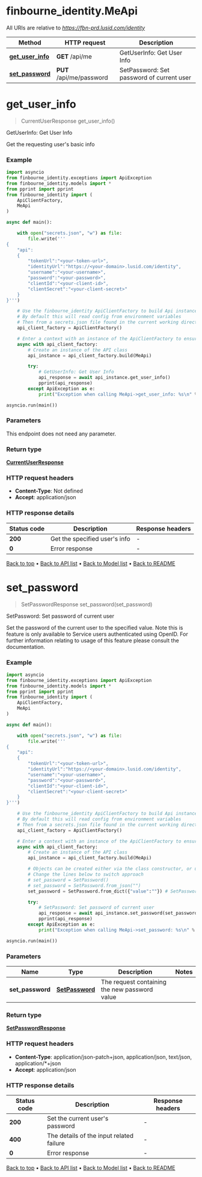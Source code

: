 # finbourne_identity.MeApi

All URIs are relative to *https://fbn-prd.lusid.com/identity*

Method | HTTP request | Description
------------- | ------------- | -------------
[**get_user_info**](MeApi.md#get_user_info) | **GET** /api/me | GetUserInfo: Get User Info
[**set_password**](MeApi.md#set_password) | **PUT** /api/me/password | SetPassword: Set password of current user


# **get_user_info**
> CurrentUserResponse get_user_info()

GetUserInfo: Get User Info

Get the requesting user's basic info

### Example

```python
import asyncio
from finbourne_identity.exceptions import ApiException
from finbourne_identity.models import *
from pprint import pprint
from finbourne_identity import (
    ApiClientFactory,
    MeApi
)

async def main():

    with open("secrets.json", "w") as file:
        file.write('''
{
    "api":
    {
        "tokenUrl":"<your-token-url>",
        "identityUrl":"https://<your-domain>.lusid.com/identity",
        "username":"<your-username>",
        "password":"<your-password>",
        "clientId":"<your-client-id>",
        "clientSecret":"<your-client-secret>"
    }
}''')

    # Use the finbourne_identity ApiClientFactory to build Api instances with a configured api client
    # By default this will read config from environment variables
    # Then from a secrets.json file found in the current working directory
    api_client_factory = ApiClientFactory()

    # Enter a context with an instance of the ApiClientFactory to ensure the connection pool is closed after use
    async with api_client_factory:
        # Create an instance of the API class
        api_instance = api_client_factory.build(MeApi)

        try:
            # GetUserInfo: Get User Info
            api_response = await api_instance.get_user_info()
            pprint(api_response)
        except ApiException as e:
            print("Exception when calling MeApi->get_user_info: %s\n" % e)

asyncio.run(main())
```

### Parameters
This endpoint does not need any parameter.

### Return type

[**CurrentUserResponse**](CurrentUserResponse.md)

### HTTP request headers

 - **Content-Type**: Not defined
 - **Accept**: application/json

### HTTP response details
| Status code | Description | Response headers |
|-------------|-------------|------------------|
**200** | Get the specified user&#39;s info |  -  |
**0** | Error response |  -  |

[Back to top](#) &#8226; [Back to API list](../README.md#documentation-for-api-endpoints) &#8226; [Back to Model list](../README.md#documentation-for-models) &#8226; [Back to README](../README.md)

# **set_password**
> SetPasswordResponse set_password(set_password)

SetPassword: Set password of current user

Set the password of the current user to the specified value.                Note this is feature is only available to Service users authenticated using OpenID. For further information  relating to usage of this feature please consult the documentation.

### Example

```python
import asyncio
from finbourne_identity.exceptions import ApiException
from finbourne_identity.models import *
from pprint import pprint
from finbourne_identity import (
    ApiClientFactory,
    MeApi
)

async def main():

    with open("secrets.json", "w") as file:
        file.write('''
{
    "api":
    {
        "tokenUrl":"<your-token-url>",
        "identityUrl":"https://<your-domain>.lusid.com/identity",
        "username":"<your-username>",
        "password":"<your-password>",
        "clientId":"<your-client-id>",
        "clientSecret":"<your-client-secret>"
    }
}''')

    # Use the finbourne_identity ApiClientFactory to build Api instances with a configured api client
    # By default this will read config from environment variables
    # Then from a secrets.json file found in the current working directory
    api_client_factory = ApiClientFactory()

    # Enter a context with an instance of the ApiClientFactory to ensure the connection pool is closed after use
    async with api_client_factory:
        # Create an instance of the API class
        api_instance = api_client_factory.build(MeApi)

        # Objects can be created either via the class constructor, or using the 'from_dict' or 'from_json' methods
        # Change the lines below to switch approach
        # set_password = SetPassword()
        # set_password = SetPassword.from_json("")
        set_password = SetPassword.from_dict({"value":""}) # SetPassword | The request containing the new password value

        try:
            # SetPassword: Set password of current user
            api_response = await api_instance.set_password(set_password)
            pprint(api_response)
        except ApiException as e:
            print("Exception when calling MeApi->set_password: %s\n" % e)

asyncio.run(main())
```

### Parameters

Name | Type | Description  | Notes
------------- | ------------- | ------------- | -------------
 **set_password** | [**SetPassword**](SetPassword.md)| The request containing the new password value | 

### Return type

[**SetPasswordResponse**](SetPasswordResponse.md)

### HTTP request headers

 - **Content-Type**: application/json-patch+json, application/json, text/json, application/*+json
 - **Accept**: application/json

### HTTP response details
| Status code | Description | Response headers |
|-------------|-------------|------------------|
**200** | Set the current user&#39;s password |  -  |
**400** | The details of the input related failure |  -  |
**0** | Error response |  -  |

[Back to top](#) &#8226; [Back to API list](../README.md#documentation-for-api-endpoints) &#8226; [Back to Model list](../README.md#documentation-for-models) &#8226; [Back to README](../README.md)

